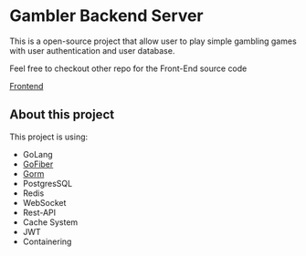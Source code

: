 # Gambler Backend Server

This is a open-source project that allow user to play simple gambling games with user authentication and user database.

Feel free to checkout other repo for the Front-End source code

[Frontend](https://github.com/CutieCat6778/gambler-frontend)

## About this project

This project is using:

  - GoLang
  - [GoFiber](https://gofiber.io)
  - [Gorm](https://gorm.io)
  - PostgresSQL
  - Redis
  - WebSocket
  - Rest-API
  - Cache System
  - JWT
  - Containering
